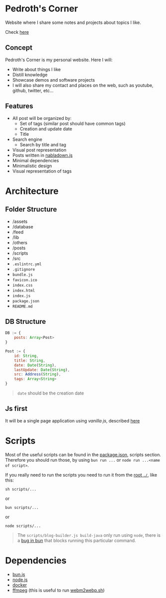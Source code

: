 # Pedroth's Corner

Website where I share some notes and projects about topics I like.

Check [here](https://pedroth.github.io/)

## Concept

Pedroth's Corner is my personal website. Here I will:

- Write about things I like
- Distill knowledge
- Showcase demos and software projects
- I will also share my contact and places on the web, such as youtube, github, twitter, etc...

## Features

- All post will be organized by:
  - Set of tags (similar post should have common tags)
  - Creation and update date
  - Title
- Search engine
  - Search by title and tag
- Visual post representation
- Posts written in [nabladown.js](https://github.com/pedroth/nabladown.js)
- Minimal dependencies
- Minimalistic design
- Visual representation of tags

# Architecture

## Folder Structure
- /assets
- /database
- /feed
- /lib
- /others
- /posts
- /scripts
- /src
- `.eslintrc.yml`
- `.gitignore`
- `bundle.js`
- `favicon.ico`
- `index.css`
- `index.html`
- `index.js`
- `package.json`
- `README.md`

## DB Structure

```javascript
DB := {
    posts: Array<Post>
}

Post := {
	id: String,
	title: String,
	date: Date(String),
	lastUpdate: Date(String),
	src: Address(String),
	tags: Array<String>
}
```

> `date` should be the creation date

## Js first

It will be a single page application using _vanilla js_, described [here](/src)

# Scripts

Most of the useful scripts can be found in the [package.json](./package.json), scripts section. Therefore you should run those, by using `bun run ...` or `node run ...<name of script>`.

If you really need to run the scripts you need to run it from the [root `./`](./), like this:

`sh scripts/...`

or 

`bun scripts/...`

or

`node scripts/...`

> The `scripts/blog-builder.js build-java` only run using `node`, there is a [bug in bun](https://github.com/oven-sh/bun/issues/6992) that blocks running this particular command.


# Dependencies

- [bun.js](https://bun.sh/)
- [node.js](https://nodejs.org/) 
- [docker](https://www.docker.com/)
- [ffmpeg](https://www.ffmpeg.org/) (this is useful to run [webm2webp.sh](./scripts/webm2webp.sh))